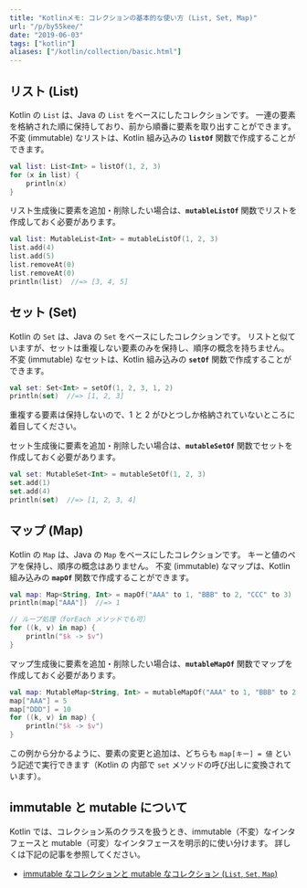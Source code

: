 ```yaml
---
title: "Kotlinメモ: コレクションの基本的な使い方 (List, Set, Map)"
url: "/p/by55kee/"
date: "2019-06-03"
tags: ["kotlin"]
aliases: ["/kotlin/collection/basic.html"]
---
```


リスト (List)
----

Kotlin の `List` は、Java の `List` をベースにしたコレクションです。
一連の要素を格納された順に保持しており、前から順番に要素を取り出すことができます。
不変 (immutable) なリストは、Kotlin 組み込みの **`listOf`** 関数で作成することができます。

```kotlin
val list: List<Int> = listOf(1, 2, 3)
for (x in list) {
    println(x)
}
```

リスト生成後に要素を追加・削除したい場合は、**`mutableListOf`** 関数でリストを作成しておく必要があります。

```kotlin
val list: MutableList<Int> = mutableListOf(1, 2, 3)
list.add(4)
list.add(5)
list.removeAt(0)
list.removeAt(0)
println(list)  //=> [3, 4, 5]
```


セット (Set)
----

Kotlin の `Set` は、Java の `Set` をベースにしたコレクションです。
リストと似ていますが、セットは重複しない要素のみを保持し、順序の概念を持ちません。
不変 (immutable) なセットは、Kotlin 組み込みの **`setOf`** 関数で作成することができます。

```kotlin
val set: Set<Int> = setOf(1, 2, 3, 1, 2)
println(set)  //=> [1, 2, 3]
```

重複する要素は保持しないので、1 と 2 がひとつしか格納されていないところに着目してください。

セット生成後に要素を追加・削除したい場合は、**`mutableSetOf`** 関数でセットを作成しておく必要があります。

```kotlin
val set: MutableSet<Int> = mutableSetOf(1, 2, 3)
set.add(1)
set.add(4)
println(set)  //=> [1, 2, 3, 4]
```

マップ (Map)
----

Kotlin の `Map` は、Java の `Map` をベースにしたコレクションです。
キーと値のペアを保持し、順序の概念はありません。
不変 (immutable) なマップは、Kotlin 組み込みの **`mapOf`** 関数で作成することができます。

```kotlin
val map: Map<String, Int> = mapOf("AAA" to 1, "BBB" to 2, "CCC" to 3)
println(map["AAA"])  //=> 1

// ループ処理（forEach メソッドでも可）
for ((k, v) in map) {
    println("$k -> $v")
}
```

マップ生成後に要素を追加・削除したい場合は、**`mutableMapOf`** 関数でマップを作成しておく必要があります。

```kotlin
val map: MutableMap<String, Int> = mutableMapOf("AAA" to 1, "BBB" to 2, "CCC" to 3)
map["AAA"] = 5
map["DDD"] = 10
for ((k, v) in map) {
    println("$k -> $v")
}
```

この例から分かるように、要素の変更と追加は、どちらも `map[キー] = 値` という記述で実行できます（Kotlin の 内部で `set` メソッドの呼び出しに変換されています）。


immutable と mutable について
----

Kotlin では、コレクション系のクラスを扱うとき、immutable（不変）なインタフェースと mutable（可変）なインタフェースを明示的に使い分けます。
詳しくは下記の記事を参照してください。

* [immutable なコレクションと mutable なコレクション (`List`, `Set`, `Map`)](/p/9557oxs/)

